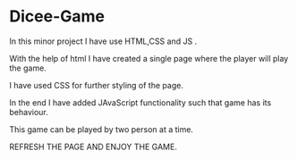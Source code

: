 # Dicee-Game
In this minor project I have use HTML,CSS and JS .

With the help of html I have created a single page where the player will play the game.

I have used CSS for further styling  of the page.

In the end I have added JAvaScript functionality such that game has its behaviour.

This game can be played by two person at a time.

REFRESH THE PAGE AND ENJOY THE GAME.
